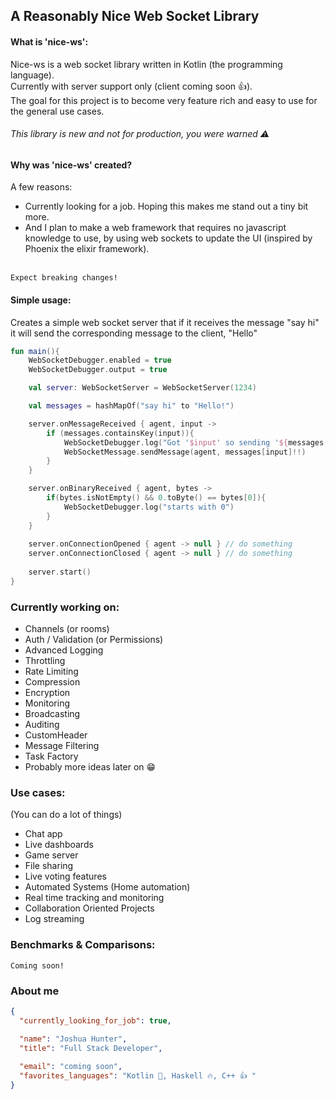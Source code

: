 
## A Reasonably Nice Web Socket Library


#### What is 'nice-ws':

Nice-ws is a web socket library written in Kotlin (the programming language). \
Currently with server support only (client coming soon 👍). \
The goal for this project is to become very feature rich and easy to use for the general use cases.
######  This library is new and not for production, you were warned ⚠️


#### Why was 'nice-ws' created?

A few reasons:
- Currently looking for a job. Hoping this makes me stand out a tiny bit more.
- And I plan to make a web framework that requires no javascript knowledge to use, by using web sockets to update the UI (inspired by Phoenix the elixir framework).



\
``` Expect breaking changes! ```
#### Simple usage:
Creates a simple web socket server that if it receives the message "say hi" it will send the corresponding message to the client, "Hello"
```kotlin
fun main(){
    WebSocketDebugger.enabled = true
    WebSocketDebugger.output = true

    val server: WebSocketServer = WebSocketServer(1234)

    val messages = hashMapOf("say hi" to "Hello!")

    server.onMessageReceived { agent, input ->
        if (messages.containsKey(input)){
            WebSocketDebugger.log("Got '$input' so sending '${messages[input]}'")
            WebSocketMessage.sendMessage(agent, messages[input]!!)
        }
    }

    server.onBinaryReceived { agent, bytes ->
        if(bytes.isNotEmpty() && 0.toByte() == bytes[0]){
            WebSocketDebugger.log("starts with 0")
        }
    }
    
    server.onConnectionOpened { agent -> null } // do something
    server.onConnectionClosed { agent -> null } // do something
    
    server.start()
}

```

### Currently working on:
- Channels (or rooms)
- Auth / Validation (or Permissions)
- Advanced Logging
- Throttling
- Rate Limiting
- Compression
- Encryption
- Monitoring
- Broadcasting
- Auditing
- CustomHeader
- Message Filtering
- Task Factory
- Probably more ideas later on 😁


### Use cases:
(You can do a lot of things)
- Chat app
- Live dashboards
- Game server
- File sharing
- Live voting features
- Automated Systems (Home automation)
- Real time tracking and monitoring
- Collaboration Oriented Projects
- Log streaming

### Benchmarks & Comparisons:

```
Coming soon!
```


### About me

```json
{
  "currently_looking_for_job": true,

  "name": "Joshua Hunter",
  "title": "Full Stack Developer",
  
  "email": "coming soon",
  "favorites_languages": "Kotlin 🥰, Haskell 🔥, C++ 👍 "
}
```